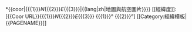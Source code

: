 *{{coor|{{{1}}}_N_{{{2}}}_E_{{{3}}}|{{lang|zh|地圖與航空圖片}}}} <span id="coordinates" class="plainlinksneverexpand">[[經緯度]]: [{{Coor URL}}{{{1}}}_N_{{{2}}}_E_{{{3}}} {{{1}}}° {{{2}}}°]</span><noinclude>
[[Category:經緯模板|{{PAGENAME}}]]</noinclude>